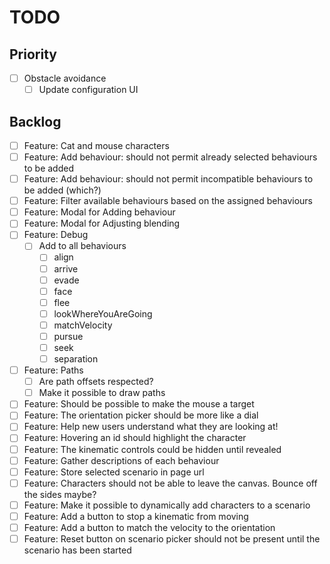 # TODO

## Priority

- [ ] Obstacle avoidance
  - [ ] Update configuration UI

## Backlog

- [ ] Feature: Cat and mouse characters
- [ ] Feature: Add behaviour: should not permit already selected behaviours to be added
- [ ] Feature: Add behaviour: should not permit incompatible behaviours to be added (which?)
- [ ] Feature: Filter available behaviours based on the assigned behaviours
- [ ] Feature: Modal for Adding behaviour
- [ ] Feature: Modal for Adjusting blending
- [ ] Feature: Debug
  - [ ] Add to all behaviours
    - [ ] align
    - [ ] arrive
    - [ ] evade
    - [ ] face
    - [ ] flee
    - [ ] lookWhereYouAreGoing
    - [ ] matchVelocity
    - [ ] pursue
    - [ ] seek
    - [ ] separation
- [ ] Feature: Paths
  - [ ] Are path offsets respected?
  - [ ] Make it possible to draw paths
- [ ] Feature: Should be possible to make the mouse a target
- [ ] Feature: The orientation picker should be more like a dial
- [ ] Feature: Help new users understand what they are looking at!
- [ ] Feature: Hovering an id should highlight the character
- [ ] Feature: The kinematic controls could be hidden until revealed
- [ ] Feature: Gather descriptions of each behaviour
- [ ] Feature: Store selected scenario in page url
- [ ] Feature: Characters should not be able to leave the canvas. Bounce off the sides maybe?
- [ ] Feature: Make it possible to dynamically add characters to a scenario
- [ ] Feature: Add a button to stop a kinematic from moving
- [ ] Feature: Add a button to match the velocity to the orientation
- [ ] Feature: Reset button on scenario picker should not be present until the scenario has been started
